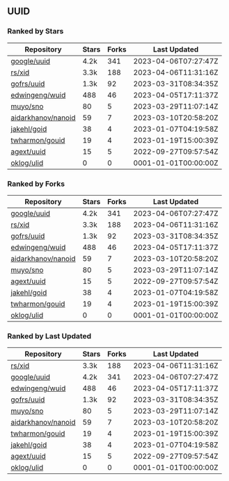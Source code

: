 ## UUID

### Ranked by Stars

| Repository | Stars | Forks | Last Updated |
|------------|-------|-------|--------------|
| [google/uuid](https://github.com/google/uuid) | 4.2k | 341 | 2023-04-06T07:27:47Z |
| [rs/xid](https://github.com/rs/xid) | 3.3k | 188 | 2023-04-06T11:31:16Z |
| [gofrs/uuid](https://github.com/gofrs/uuid) | 1.3k | 92 | 2023-03-31T08:34:35Z |
| [edwingeng/wuid](https://github.com/edwingeng/wuid) | 488 | 46 | 2023-04-05T17:11:37Z |
| [muyo/sno](https://github.com/muyo/sno) | 80 | 5 | 2023-03-29T11:07:14Z |
| [aidarkhanov/nanoid](https://github.com/aidarkhanov/nanoid) | 59 | 7 | 2023-03-10T20:58:20Z |
| [jakehl/goid](https://github.com/jakehl/goid) | 38 | 4 | 2023-01-07T04:19:58Z |
| [twharmon/gouid](https://github.com/twharmon/gouid) | 19 | 4 | 2023-01-19T15:00:39Z |
| [agext/uuid](https://github.com/agext/uuid) | 15 | 5 | 2022-09-27T09:57:54Z |
| [oklog/ulid](https://github.com/oklog/ulid) | 0 | 0 | 0001-01-01T00:00:00Z |

### Ranked by Forks

| Repository | Stars | Forks | Last Updated |
|------------|-------|-------|--------------|
| [google/uuid](https://github.com/google/uuid) | 4.2k | 341 | 2023-04-06T07:27:47Z |
| [rs/xid](https://github.com/rs/xid) | 3.3k | 188 | 2023-04-06T11:31:16Z |
| [gofrs/uuid](https://github.com/gofrs/uuid) | 1.3k | 92 | 2023-03-31T08:34:35Z |
| [edwingeng/wuid](https://github.com/edwingeng/wuid) | 488 | 46 | 2023-04-05T17:11:37Z |
| [aidarkhanov/nanoid](https://github.com/aidarkhanov/nanoid) | 59 | 7 | 2023-03-10T20:58:20Z |
| [muyo/sno](https://github.com/muyo/sno) | 80 | 5 | 2023-03-29T11:07:14Z |
| [agext/uuid](https://github.com/agext/uuid) | 15 | 5 | 2022-09-27T09:57:54Z |
| [jakehl/goid](https://github.com/jakehl/goid) | 38 | 4 | 2023-01-07T04:19:58Z |
| [twharmon/gouid](https://github.com/twharmon/gouid) | 19 | 4 | 2023-01-19T15:00:39Z |
| [oklog/ulid](https://github.com/oklog/ulid) | 0 | 0 | 0001-01-01T00:00:00Z |

### Ranked by Last Updated

| Repository | Stars | Forks | Last Updated |
|------------|-------|-------|--------------|
| [rs/xid](https://github.com/rs/xid) | 3.3k | 188 | 2023-04-06T11:31:16Z |
| [google/uuid](https://github.com/google/uuid) | 4.2k | 341 | 2023-04-06T07:27:47Z |
| [edwingeng/wuid](https://github.com/edwingeng/wuid) | 488 | 46 | 2023-04-05T17:11:37Z |
| [gofrs/uuid](https://github.com/gofrs/uuid) | 1.3k | 92 | 2023-03-31T08:34:35Z |
| [muyo/sno](https://github.com/muyo/sno) | 80 | 5 | 2023-03-29T11:07:14Z |
| [aidarkhanov/nanoid](https://github.com/aidarkhanov/nanoid) | 59 | 7 | 2023-03-10T20:58:20Z |
| [twharmon/gouid](https://github.com/twharmon/gouid) | 19 | 4 | 2023-01-19T15:00:39Z |
| [jakehl/goid](https://github.com/jakehl/goid) | 38 | 4 | 2023-01-07T04:19:58Z |
| [agext/uuid](https://github.com/agext/uuid) | 15 | 5 | 2022-09-27T09:57:54Z |
| [oklog/ulid](https://github.com/oklog/ulid) | 0 | 0 | 0001-01-01T00:00:00Z |

